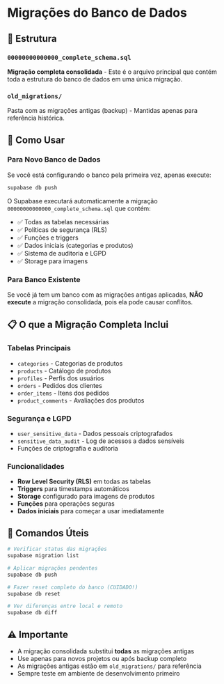 # Migrações do Banco de Dados

## 📁 Estrutura

### `00000000000000_complete_schema.sql`

**Migração completa consolidada** - Este é o arquivo principal que contém toda a estrutura do banco de dados em uma única migração.

### `old_migrations/`

Pasta com as migrações antigas (backup) - Mantidas apenas para referência histórica.

## 🚀 Como Usar

### Para Novo Banco de Dados

Se você está configurando o banco pela primeira vez, apenas execute:

```bash
supabase db push
```

O Supabase executará automaticamente a migração `00000000000000_complete_schema.sql` que contém:

- ✅ Todas as tabelas necessárias
- ✅ Políticas de segurança (RLS)
- ✅ Funções e triggers
- ✅ Dados iniciais (categorias e produtos)
- ✅ Sistema de auditoria e LGPD
- ✅ Storage para imagens

### Para Banco Existente

Se você já tem um banco com as migrações antigas aplicadas, **NÃO execute** a migração consolidada, pois ela pode causar conflitos.

## 📋 O que a Migração Completa Inclui

### Tabelas Principais

- `categories` - Categorias de produtos
- `products` - Catálogo de produtos
- `profiles` - Perfis dos usuários
- `orders` - Pedidos dos clientes
- `order_items` - Itens dos pedidos
- `product_comments` - Avaliações dos produtos

### Segurança e LGPD

- `user_sensitive_data` - Dados pessoais criptografados
- `sensitive_data_audit` - Log de acessos a dados sensíveis
- Funções de criptografia e auditoria

### Funcionalidades

- **Row Level Security (RLS)** em todas as tabelas
- **Triggers** para timestamps automáticos
- **Storage** configurado para imagens de produtos
- **Funções** para operações seguras
- **Dados iniciais** para começar a usar imediatamente

## 🔧 Comandos Úteis

```bash
# Verificar status das migrações
supabase migration list

# Aplicar migrações pendentes
supabase db push

# Fazer reset completo do banco (CUIDADO!)
supabase db reset

# Ver diferenças entre local e remoto
supabase db diff
```

## ⚠️ Importante

- A migração consolidada substitui **todas** as migrações antigas
- Use apenas para novos projetos ou após backup completo
- As migrações antigas estão em `old_migrations/` para referência
- Sempre teste em ambiente de desenvolvimento primeiro
